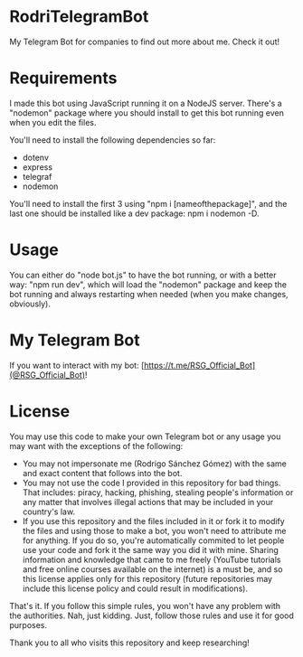 # RodriTelegramBot
My Telegram Bot for companies to find out more about me. Check it out!

# Requirements
I made this bot using JavaScript running it on a NodeJS server. There's a "nodemon" package where you should install to get this bot running even when you edit the files.

You'll need to install the following dependencies so far:

  - dotenv
  - express
  - telegraf
  - nodemon

You'll need to install the first 3 using "npm i [nameofthepackage]", and the last one should be installed like a dev package: npm i nodemon -D.

# Usage
You can either do "node bot.js" to have the bot running, or with a better way: "npm run dev", which will load the "nodemon" package and keep the bot running and always restarting when needed (when you make changes, obviously).

# My Telegram Bot
If you want to interact with my bot: [https://t.me/RSG_Official_Bot](@RSG_Official_Bot)!

# License
You may use this code to make your own Telegram bot or any usage you may want with the exceptions of the following:

  - You may not impersonate me (Rodrigo Sánchez Gómez) with the same and exact content that follows into the bot.
  - You may not use the code I provided in this repository for bad things. That includes: piracy, hacking, phishing, stealing people's information or any matter that involves illegal actions that may be included in your country's law.
  - If you use this repository and the files included in it or fork it to modify the files and using those to make a bot, you won't need to attribute me for anything. If you do so, you're automatically commited to let people use your code and fork it the same way you did it with mine. Sharing information and knowledge that came to me freely (YouTube tutorials and free online courses available on the internet) is a must be, and so this license applies only for this repository (future repositories may include this license policy and could result in modifications).

That's it. If you follow this simple rules, you won't have any problem with the authorities. Nah, just kidding. Just, follow those rules and use it for good purposes.

Thank you to all who visits this repository and keep researching!
